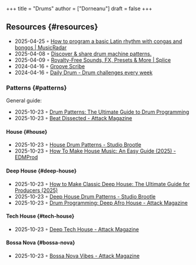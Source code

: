 +++
title = "Drums"
author = ["Dorneanu"]
draft = false
+++

## Resources {#resources}

-   2025-04-25 ◦ [How to program a basic Latin rhythm with congas and bongos | MusicRadar](https://www.musicradar.com/tuition/tech/how-to-program-a-basic-latin-rhythm-with-congas-and-bongos-634917)
-   2025-04-08 ◦ [Discover &amp; share drum machine patterns.](https://drumpatterns.onether.com/)
-   2025-04-09 ◦ [Royalty-Free Sounds, FX, Presets &amp; More | Splice](https://splice.com/)
-   2024-04-16 ◦ [Groove Scribe](https://www.mikeslessons.com/groove)
-   2024-04-16 ◦ [Daily Drum - Drum challenges every week](https://daily-drum.com/)


### Patterns {#patterns}

General guide:

-   2025-10-23 ◦ [Drum Patterns: The Ultimate Guide to Drum Programming](https://www.edmprod.com/drums-guide/)
-   2025-10-23 ◦ [Beat Dissected - Attack Magazine](https://www.attackmagazine.com/technique/beat-dissected/)


#### House {#house}

-   2025-10-23 ◦ [House Drum Patterns - Studio Brootle](https://www.studiobrootle.com/house-drum-patterns/)
-   2025-10-23 ◦ [How To Make House Music: An Easy Guide (2025) - EDMProd](https://www.edmprod.com/how-to-make-house-music/)


#### Deep House {#deep-house}

-   2025-10-23 ◦ [How to Make Classic Deep House: The Ultimate Guide for Producers (2025)](https://www.edmprod.com/how-to-make-classic-deep-house/)
-   2025-10-23 ◦ [Deep House Drum Patterns - Studio Brootle](https://www.studiobrootle.com/deep-house-drum-patterns/)
-   2025-10-23 ◦ [Drum Programming: Deep Afro House - Attack Magazine](https://www.attackmagazine.com/technique/beat-dissected/deep-afro-house/)


#### Tech House {#tech-house}

-   2025-10-23 ◦ [Deep Tech House - Attack Magazine](https://www.attackmagazine.com/technique/beat-dissected/deep-tech-house/)


#### Bossa Nova {#bossa-nova}

-   2025-10-23 ◦ [Bossa Nova Vibes - Attack Magazine](https://www.attackmagazine.com/technique/beat-dissected/bossa-nova-vibes/)
